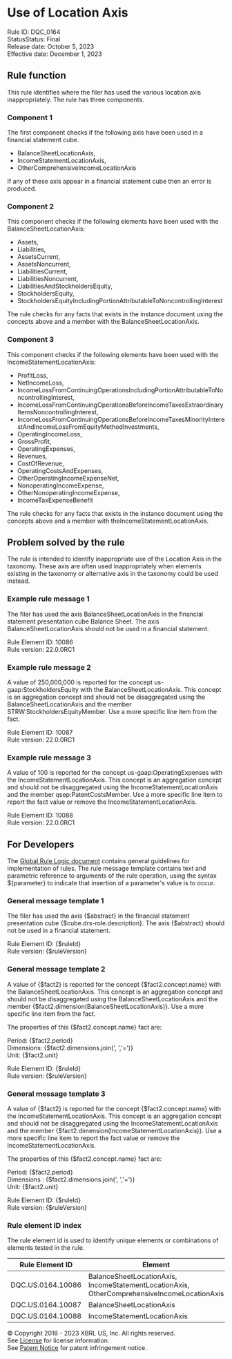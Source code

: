 # Use of Location Axis  
Rule ID: DQC_0164  
StatusStatus: Final  
Release date: October 5, 2023  
Effective date: December 1, 2023  
  
## Rule function
This rule identifies where the filer has used the various location axis inappropriately.  The rule has three components.

### Component 1
The first component checks if the following axis have been used in a financial statement cube.
* BalanceSheetLocationAxis, 
* IncomeStatementLocationAxis, 
* OtherComprehensiveIncomeLocationAxis

If any of these axis appear in a financial statement cube then an error is produced.

### Component 2
This component checks if the following elements have been used with the BalanceSheetLocationAxis:
* Assets, 
* Liabilities, 
* AssetsCurrent, 
* AssetsNoncurrent, 
* LiabilitiesCurrent, 
* LiabilitiesNoncurrent, 
* LiabilitiesAndStockholdersEquity, 
* StockholdersEquity, 
* StockholdersEquityIncludingPortionAttributableToNoncontrollingInterest

The rule checks for any facts that exists in the instance document using the concepts above and a member with the BalanceSheetLocationAxis.

### Component 3
This component checks if the following elements have been used with the IncomeStatementLocationAxis:
* ProfitLoss, 
* NetIncomeLoss, 
* IncomeLossFromContinuingOperationsIncludingPortionAttributableToNoncontrollingInterest,
* IncomeLossFromContinuingOperationsBeforeIncomeTaxesExtraordinaryItemsNoncontrollingInterest, 
* IncomeLossFromContinuingOperationsBeforeIncomeTaxesMinorityInterestAndIncomeLossFromEquityMethodInvestments, 
* OperatingIncomeLoss, 
* GrossProfit, 
* OperatingExpenses, 
* Revenues, 
* CostOfRevenue, 
* OperatingCostsAndExpenses, 
* OtherOperatingIncomeExpenseNet, 
* NonoperatingIncomeExpense, 
* OtherNonoperatingIncomeExpense, 
* IncomeTaxExpenseBenefit

The rule checks for any facts that exists in the instance document using the concepts above and a member with theIncomeStatementLocationAxis.

## Problem solved by the rule  
The rule is intended to identify inappropriate use of the Location Axis in the taxonomy. These axis are often used inappropriately when elements existing in the taxonomy or alternative axis in the taxonomy could be used instead.    

### Example rule message 1
The filer has used the axis BalanceSheetLocationAxis in the financial statement presentation cube Balance Sheet. The axis BalanceSheetLocationAxis should not be used in a financial statement.  

Rule Element ID: 10086  
Rule version: 22.0.0RC1

### Example rule message 2 
A value of 250,000,000 is reported for the concept us-gaap:StockholdersEquity with the BalanceSheetLocationAxis. This concept is an aggregation concept and should not be disaggregated using the BalanceSheetLocationAxis and the member STRW:StockholdersEquityMember. Use a more specific line item from the fact.    

Rule Element ID: 10087  
Rule version: 22.0.0RC1

### Example rule message 3
A value of 100 is reported for the concept us-gaap:OperatingExpenses with the IncomeStatementLocationAxis. This concept is an aggregation concept and should not be disaggregated using the IncomeStatementLocationAxis and the member qsep:PatentCostsMember. Use a more specific line item to report the fact value or remove the IncomeStatementLocationAxis.  

Rule Element ID: 10088  
Rule version: 22.0.0RC1

## For Developers  
The [Global Rule Logic document](https://github.com/DataQualityCommittee/dqc_us_rules/blob/master/docs/GlobalRuleLogic.md) contains general guidelines for implementation of rules. The rule message template contains text and parametric reference to arguments of the rule operation, using the syntax ${parameter} to indicate that insertion of a parameter's value is to occur. 

### General message template 1
The filer has used the axis {$abstract} in the financial statement presentation cube {$cube.drs-role.description}. The axis {$abstract}  should not be used in a financial statement.  

Rule Element ID: {$ruleId}  
Rule version: {$ruleVersion}

### General message template 2
A value of {$fact2} is reported for the concept {$fact2.concept.name} with the BalanceSheetLocationAxis. This concept is an aggregation concept and should not be disaggregated using the BalanceSheetLocationAxis and the member {$fact2.dimension(BalanceSheetLocationAxis)}. Use a more specific line item from the fact.  

The properties of this {$fact2.concept.name} fact are:  

Period: {$fact2.period}  
Dimensions: {$fact2.dimensions.join(', ','=')}  
Unit: {$fact2.unit}  

Rule Element ID: {$ruleId}  
Rule version: {$ruleVersion}

### **General message template 3**
A value of {$fact2} is reported for the concept {$fact2.concept.name} with the IncomeStatementLocationAxis. This concept is an aggregation concept and should not be disaggregated using the IncomeStatementLocationAxis and the member {$fact2.dimension(IncomeStatementLocationAxis)}. Use a more specific line item to report the fact value or remove the IncomeStatementLocationAxis.  

The properties of this {$fact2.concept.name} fact are:  

Period: {$fact2.period}  
Dimensions : {$fact2.dimensions.join(', ','=')}  
Unit: {$fact2.unit}  

Rule Element ID: {$ruleId}  
Rule version: {$ruleVersion}

### Rule element ID index  
The rule element id is used to identify unique elements or combinations of elements tested in the rule.

|Rule Element ID|Element|
|--- |--- |
| DQC.US.0164.10086 | BalanceSheetLocationAxis, IncomeStatementLocationAxis, OtherComprehensiveIncomeLocationAxis |
| DQC.US.0164.10087 | BalanceSheetLocationAxis |
| DQC.US.0164.10088 | IncomeStatementLocationAxis |

© Copyright 2016 - 2023 XBRL US, Inc. All rights reserved.   
See [License](https://xbrl.us/dqc-license) for license information.  
See [Patent Notice](https://xbrl.us/dqc-patent) for patent infringement notice.  